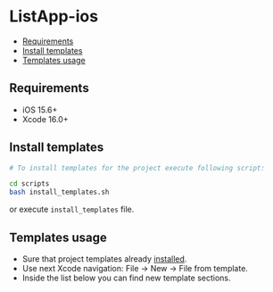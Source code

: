 # ListApp-ios

- [Requirements](#requirements)
- [Install templates](#install-templates)
- [Templates usage](#templates-usage)

## Requirements
- iOS 15.6+
- Xcode 16.0+

## Install templates

```sh
# To install templates for the project execute following script:

cd scripts
bash install_templates.sh
```

or execute `install_templates` file.

## Templates usage
- Sure that project templates already [installed](#install-templates).
- Use next Xcode navigation: File -> New -> File from template. 
- Inside the list below you can find new template sections.
